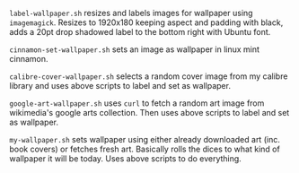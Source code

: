 `label-wallpaper.sh` resizes and labels images for wallpaper using `imagemagick`. Resizes to 1920x180 keeping aspect and padding with black, adds a 20pt drop shadowed label to the bottom right with Ubuntu font.

`cinnamon-set-wallpaper.sh` sets an image as wallpaper in linux mint cinnamon.

`calibre-cover-wallpaper.sh` selects a random cover image from my calibre library and uses above scripts to label and set as wallpaper.

`google-art-wallpaper.sh` uses `curl` to fetch a random art image from wikimedia's google arts collection. Then uses above scripts to label and set as wallpaper.

`my-wallpaper.sh` sets wallpaper using either already downloaded art (inc. book covers) or fetches fresh art. Basically rolls the dices to what kind of wallpaper it will be today. Uses above scripts to do everything.
